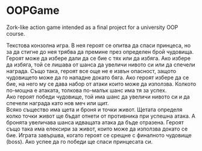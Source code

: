 # OOPGame
Zork-like action game intended as a final project for a university OOP course. 

Текстова конзолна игра. В нея героят се опитва да спаси принцеса, но за да стигне до нея трябва да премине през определен брой чудовища. Героят може да избере дали да се бие с тях или да избяга. 
 Ако избере да избяга, той се лишава от шанса да увеличи нивото си или да спечели награда. Също така, героят все още не е извън опасност, защото чудовището може да го нападне докато бяга. Ако героят избере да се бие, на него му се дава набор от атаки които може да използва. Колкото по-мощна е атаката, толкова по-малък шанс има тя за успех.  
Ако героят победи чудовище, той има шанс да увеличи нивото си и да спечели награда като нов меч или щит.   
Всяко същество има щета и броня и точки живот. Щетата определя колко точки живот ще бъдат отнети от противника при успешна атака. А бронята увеличава шанса идващата атака да бъде отразена. Героят също така има елексири за живот, които може да използва докато се бие. 
Играта завършва, когато героят се срещне с финалното чудовище (boss). Ако успее да го победи ще спаси принцесата си. 
